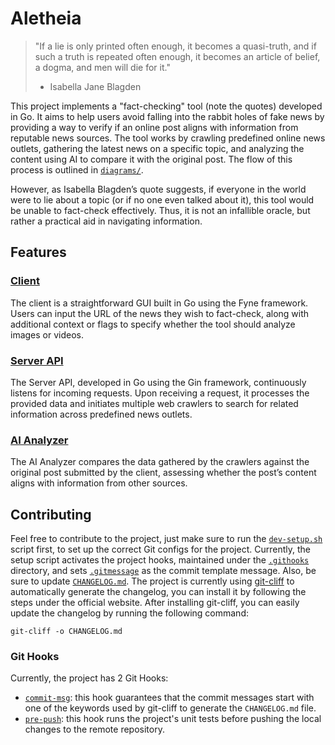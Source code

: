 # Aletheia

> "If a lie is only printed often enough, it becomes a quasi-truth, and if such a truth is repeated often enough, it
> becomes an article of belief, a dogma, and men will die for it."
> - Isabella Jane Blagden

This project implements a "fact-checking" tool (note the quotes) developed in Go. It aims to help users avoid falling
into the rabbit holes of fake news by providing a way to verify if an online post aligns with information from reputable
news sources. The tool works by crawling predefined online news outlets, gathering the latest news on a specific topic,
and analyzing the content using AI to compare it with the original post. The flow of this process is outlined in
[`diagrams/`](/docs/diagrams).

However, as Isabella Blagden’s quote suggests, if everyone in the world were to lie about a topic (or if no one even
talked about it), this tool would be unable to fact-check effectively. Thus, it is not an infallible oracle, but rather
a practical aid in navigating information.

## Features

### [Client](client/README.md)

The client is a straightforward GUI built in Go using the Fyne framework. Users can input the URL of the news they wish
to fact-check, along with additional context or flags to specify whether the tool should analyze images or videos.

### [Server API](server-api/README.md)

The Server API, developed in Go using the Gin framework, continuously listens for incoming requests. Upon receiving a
request, it processes the provided data and initiates multiple web crawlers to search for related information across
predefined news outlets.

### [AI Analyzer](ai-analyzer/README.md)

The AI Analyzer compares the data gathered by the crawlers against the original post submitted by the client, assessing
whether the post’s content aligns with information from other sources.

## Contributing

Feel free to contribute to the project, just make sure to run the [`dev-setup.sh`](dev-setup.sh) script first, to set up
the correct Git configs for the project. Currently, the setup script activates the project hooks, maintained under the
[`.githooks`](docs/.githooks) directory, and sets [`.gitmessage`](docs/.gitmessage) as the commit template message.
Also, be sure to update [`CHANGELOG.md`](CHANGELOG.md). The project is currently using
[git-cliff](https://git-cliff.org/) to automatically generate the changelog, you can install it by following the steps
under the official website. After installing git-cliff, you can easily update the changelog by running the following
command:

```shell
git-cliff -o CHANGELOG.md
```

### Git Hooks

Currently, the project has 2 Git Hooks:

- [`commit-msg`](docs/.githooks/commit-msg): this hook guarantees that the commit messages start with one of the 
  keywords used by git-cliff to generate the `CHANGELOG.md` file.
- [`pre-push`](docs/.githooks/pre-push): this hook runs the project's unit tests before pushing the local changes to the
  remote repository.